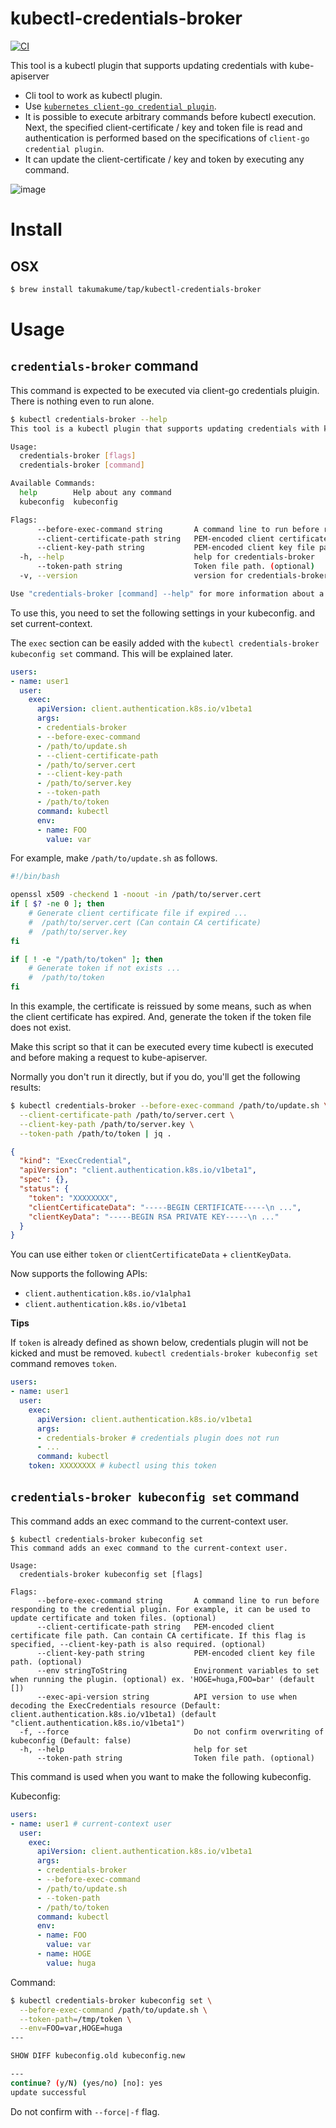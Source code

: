 # kubectl-credentials-broker

[![CI](https://github.com/takumakume/kubectl-credentials-broker/actions/workflows/ci.yml/badge.svg)](https://github.com/takumakume/kubectl-credentials-broker/actions/workflows/ci.yml)

This tool is a kubectl plugin that supports updating credentials with kube-apiserver

- Cli tool to work as kubectl plugin.
- Use [`kubernetes client-go credential plugin`](https://kubernetes.io/docs/reference/access-authn-authz/authentication/#client-go-credential-plugins).
- It is possible to execute arbitrary commands before kubectl execution. Next, the specified client-certificate / key and token file is read and authentication is performed based on the specifications of `client-go credential plugin`.
- It can update the client-certificate / key and token by executing any command.

![image](docs/credentials-broker.jpeg)

# Install

## OSX

```sh
$ brew install takumakume/tap/kubectl-credentials-broker
```

# Usage

## `credentials-broker` command

This command is expected to be executed via client-go credentials pluigin.
There is nothing even to run alone.

```sh
$ kubectl credentials-broker --help
This tool is a kubectl plugin that supports updating credentials with kube-apiserver. via client-go credentials pluigin. There is nothing even to run alone.

Usage:
  credentials-broker [flags]
  credentials-broker [command]

Available Commands:
  help        Help about any command
  kubeconfig  kubeconfig

Flags:
      --before-exec-command string       A command line to run before responding to the credential plugin. For example, it can be used to update certificate and token files. (optional)
      --client-certificate-path string   PEM-encoded client certificate file path. Can contain CA certificate. If this flag is specified, --client-key-path is also required. (optional)
      --client-key-path string           PEM-encoded client key file path. (optional)
  -h, --help                             help for credentials-broker
      --token-path string                Token file path. (optional)
  -v, --version                          version for credentials-broker

Use "credentials-broker [command] --help" for more information about a command.
```

To use this, you need to set the following settings in your kubeconfig. and set current-context.

The `exec` section can be easily added with the `kubectl credentials-broker kubeconfig set` command. This will be explained later.

```yaml
users:
- name: user1
  user:
    exec:
      apiVersion: client.authentication.k8s.io/v1beta1
      args:
      - credentials-broker
      - --before-exec-command
      - /path/to/update.sh
      - --client-certificate-path
      - /path/to/server.cert
      - --client-key-path
      - /path/to/server.key
      - --token-path
      - /path/to/token
      command: kubectl
      env:
      - name: FOO
        value: var
```

For example, make `/path/to/update.sh` as follows.

```sh
#!/bin/bash

openssl x509 -checkend 1 -noout -in /path/to/server.cert
if [ $? -ne 0 ]; then
    # Generate client certificate file if expired ...
    #  /path/to/server.cert (Can contain CA certificate)
    #  /path/to/server.key
fi

if [ ! -e "/path/to/token" ]; then
    # Generate token if not exists ...
    #  /path/to/token
fi
```

In this example, the certificate is reissued by some means, such as when the client certificate has expired. And, generate the token if the token file does not exist.

Make this script so that it can be executed every time kubectl is executed and before making a request to kube-apiserver.

Normally you don't run it directly, but if you do, you'll get the following results:

```sh
$ kubectl credentials-broker --before-exec-command /path/to/update.sh \
  --client-certificate-path /path/to/server.cert \
  --client-key-path /path/to/server.key \
  --token-path /path/to/token | jq .
```

```json
{
  "kind": "ExecCredential",
  "apiVersion": "client.authentication.k8s.io/v1beta1",
  "spec": {},
  "status": {
    "token": "XXXXXXXX",
    "clientCertificateData": "-----BEGIN CERTIFICATE-----\n ...",
    "clientKeyData": "-----BEGIN RSA PRIVATE KEY-----\n ..."
  }
}
```

You can use either `token` or `clientCertificateData` + `clientKeyData`.

Now supports the following APIs:

- `client.authentication.k8s.io/v1alpha1`
- `client.authentication.k8s.io/v1beta1`

**Tips**

If `token` is already defined as shown below, credentials plugin will not be kicked and must be removed.
`kubectl credentials-broker kubeconfig set` command removes `token`.

```yaml
users:
- name: user1
  user:
    exec:
      apiVersion: client.authentication.k8s.io/v1beta1
      args:
      - credentials-broker # credentials plugin does not run
      - ...
      command: kubectl
    token: XXXXXXXX # kubectl using this token
```

## `credentials-broker kubeconfig set` command

This command adds an exec command to the current-context user.

```
$ kubectl credentials-broker kubeconfig set
This command adds an exec command to the current-context user.

Usage:
  credentials-broker kubeconfig set [flags]

Flags:
      --before-exec-command string       A command line to run before responding to the credential plugin. For example, it can be used to update certificate and token files. (optional)
      --client-certificate-path string   PEM-encoded client certificate file path. Can contain CA certificate. If this flag is specified, --client-key-path is also required. (optional)
      --client-key-path string           PEM-encoded client key file path. (optional)
      --env stringToString               Environment variables to set when running the plugin. (optional) ex. 'HOGE=huga,FOO=bar' (default [])
      --exec-api-version string          API version to use when decoding the ExecCredentials resource (Default: client.authentication.k8s.io/v1beta1) (default "client.authentication.k8s.io/v1beta1")
  -f, --force                            Do not confirm overwriting of kubeconfig (Default: false)
  -h, --help                             help for set
      --token-path string                Token file path. (optional)
```

This command is used when you want to make the following kubeconfig.

Kubeconfig:
```yaml
users:
- name: user1 # current-context user
  user:
    exec:
      apiVersion: client.authentication.k8s.io/v1beta1
      args:
      - credentials-broker
      - --before-exec-command
      - /path/to/update.sh
      - --token-path
      - /path/to/token
      command: kubectl
      env:
      - name: FOO
        value: var
      - name: HOGE
        value: huga
```

Command:
```sh
$ kubectl credentials-broker kubeconfig set \
  --before-exec-command /path/to/update.sh \
  --token-path=/tmp/token \
  --env=FOO=var,HOGE=huga
---

SHOW DIFF kubeconfig.old kubeconfig.new

---
continue? (y/N) (yes/no) [no]: yes
update successful
```

Do not confirm with `--force|-f` flag.
